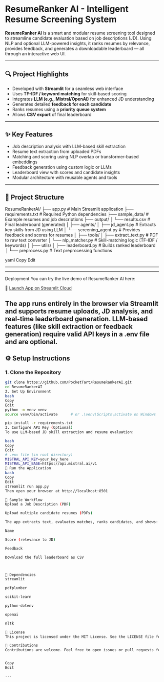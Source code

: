 # ResumeRanker AI - Intelligent Resume Screening System

**ResumeRanker AI** is a smart and modular resume screening tool designed to streamline candidate evaluation based on job descriptions (JD). Using NLP and optional LLM-powered insights, it ranks resumes by relevance, provides feedback, and generates a downloadable leaderboard — all through an interactive web UI.

---

## 🔍 Project Highlights

- Developed with **Streamlit** for a seamless web interface
- Uses **TF-IDF / keyword matching** for skill-based scoring
- Integrates **LLM (e.g., Mistral/OpenAI)** for enhanced JD understanding
- Generates detailed **feedback for each candidate**
- Ranks resumes using a **priority queue system**
- Allows **CSV export** of final leaderboard

---

## ✨ Key Features

- Job description analysis with LLM-based skill extraction
- Resume text extraction from uploaded PDFs
- Matching and scoring using NLP overlap or transformer-based embeddings
- Feedback generation using custom logic or LLMs
- Leaderboard view with scores and candidate insights
- Modular architecture with reusable agents and tools

---

## 📁 Project Structure
ResumeRankerAI/
├── app.py # Main Streamlit application
├── requirements.txt # Required Python dependencies
├── sample_data/ # Example resumes and job descriptions
├── output/
│ └── results.csv # Final leaderboard (generated)
│
├── agents/
│ ├── jd_agent.py # Extracts key skills from JD using LLM
│ └── screening_agent.py # Provides feedback and scores for resumes
│
├── tools/
│ ├── extract_text.py # PDF to raw text converter
│ └── nlp_matcher.py # Skill-matching logic (TF-IDF / keywords)
│
├── utils/
│ ├── leaderboard.py # Builds ranked leaderboard
│ └── preprocess.py # Text preprocessing functions

yaml
Copy
Edit

---
---
 Deployment
You can try the live demo of ResumeRanker AI here:

🔗 [Launch App on Streamlit Cloud](https://resumerankerai-h.streamlit.app/)

The app runs entirely in the browser via Streamlit and supports resume uploads, JD analysis, and real-time leaderboard generation.
LLM-based features (like skill extraction or feedback generation) require valid API keys in a .env file and are optional.
---

## ⚙️ Setup Instructions

### 1. Clone the Repository

```bash
git clone https://github.com/PocketTart/ResumeRankerAI.git
cd ResumeRankerAI
2. Set Up Environment
bash
Copy
Edit
python -m venv venv
source venv/bin/activate      # or .\venv\Scripts\activate on Windows

pip install -r requirements.txt
3. Configure API Key (Optional)
To use LLM-based JD skill extraction and resume evaluation:

bash
Copy
Edit
# .env file (in root directory)
MISTRAL_API_KEY=your_key_here
MISTRAL_API_BASE=https://api.mistral.ai/v1
🚀 Run the Application
bash
Copy
Edit
streamlit run app.py
Then open your browser at http://localhost:8501

🧪 Sample Workflow
Upload a Job Description (PDF)

Upload multiple candidate resumes (PDFs)

The app extracts text, evaluates matches, ranks candidates, and shows:

Name

Score (relevance to JD)

Feedback

Download the full leaderboard as CSV



📌 Dependencies
streamlit

pdfplumber

scikit-learn

python-dotenv

openai 

nltk

📄 License
This project is licensed under the MIT License. See the LICENSE file for details.

🤝 Contributions
Contributions are welcome. Feel free to open issues or pull requests for enhancements, bug fixes, or new features.


Copy
Edit

---